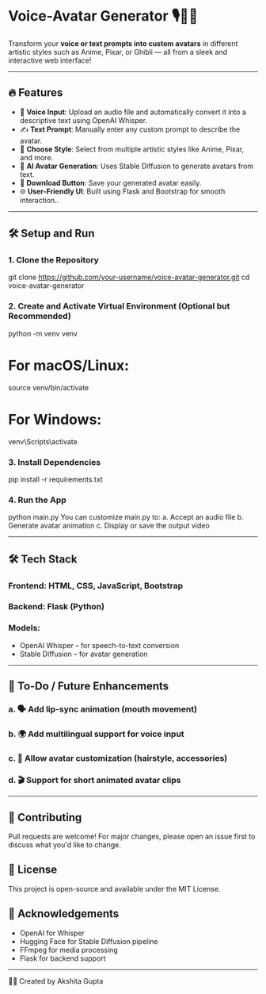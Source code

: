# Voice-Avatar Generator 🎙️🧑‍💻

Transform your **voice or text prompts into custom avatars** in different artistic styles such as Anime, Pixar, or Ghibli — all from a sleek and interactive web interface!

---

## 🔥 Features

- 🎤 **Voice Input**: Upload an audio file and automatically convert it into a descriptive text using OpenAI Whisper.
- ✍️ **Text Prompt**: Manually enter any custom prompt to describe the avatar.
- 🎨 **Choose Style**: Select from multiple artistic styles like Anime, Pixar, and more.
- 🧠 **AI Avatar Generation**: Uses Stable Diffusion to generate avatars from text.
- 💾 **Download Button**: Save your generated avatar easily.
- 🌐 **User-Friendly UI**: Built using Flask and Bootstrap for smooth interaction..

---

## 🛠️ Setup and Run

### 1. Clone the Repository
git clone https://github.com/your-username/voice-avatar-generator.git
cd voice-avatar-generator

### 2. Create and Activate Virtual Environment (Optional but Recommended)
python -m venv venv
# For macOS/Linux:
source venv/bin/activate
# For Windows:
venv\Scripts\activate

### 3. Install Dependencies
pip install -r requirements.txt

### 4. Run the App
python main.py
You can customize main.py to:
a. Accept an audio file
b. Generate avatar animation
c. Display or save the output video

---

## 🛠️ Tech Stack
### Frontend: HTML, CSS, JavaScript, Bootstrap
### Backend: Flask (Python)
### Models:
- OpenAI Whisper – for speech-to-text conversion
- Stable Diffusion – for avatar generation

---

## 📌 To-Do / Future Enhancements
### a. 🗣️ Add lip-sync animation (mouth movement)
### b. 🌍 Add multilingual support for voice input
### c. 🧵 Allow avatar customization (hairstyle, accessories)
### d. 🎬 Support for short animated avatar clips

---

## 🤝 Contributing
Pull requests are welcome! For major changes, please open an issue first to discuss what you'd like to change.

## 📄 License
This project is open-source and available under the MIT License.

## 🙌 Acknowledgements
- OpenAI for Whisper
- Hugging Face for Stable Diffusion pipeline
- FFmpeg for media processing
- Flask for backend support

---

🙋‍♀️ Created by
Akshita Gupta
